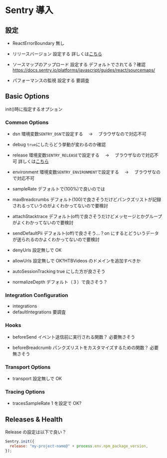 # Sentry 導入

## 設定

- ReactErrorBoundary
  無し

- リリースバージョン
  設定する
  詳しくは[こちら](https://docs.sentry.io/product/releases/)

- ソースマップのアップロード
  設定する
  デフォルトでされてる？確認
  https://docs.sentry.io/platforms/javascript/guides/react/sourcemaps/

- パフォーマンスの監視
  設定する
  要調査

## Basic Options

init()時に指定するオプション

### Common Options

- dsn
  環境変数`SENTRY_DSN`で設定する　 → 　ブラウザなので対応不可

- debug
  `true`にしたらどう挙動が変わるのか確認

- release
  環境変数`SENTRY_RELEASE`で設定する　 → 　ブラウザなので対応不可
  詳しくは[こちら](https://docs.sentry.io/product/releases/)

- environment
  環境変数`SENTRY_ENVIRONMENT`で設定する　 → 　ブラウザなので対応不可

- sampleRate
  デフォルトで(100%)で良いのでは

- maxBreadcrumbs
  デフォルト(100)で良さそうだけどパンクズリストが記録されるっていうのがよくわかってないので要検討

- attachStacktrace
  デフォルト(off)で良さそうだけどメッセージとかグループがよくわかってないので要検討

- sendDefaultPii
  デフォルト(off)で良さそう…？on にするとどういうデータが送られるのかよくわかってないので要検討

- denyUrls
  設定無しで OK

- allowUrls
  設定無しで OK?HTBVideos のドメインを追加すべきか

- autoSessionTracking
  true にした方が良さそう

- normalizeDepth
  デフォルト（３）で良さそう？

### Integration Configuration

- integrations
- defaultIntegrations
  要調査

### Hooks

- beforeSend
  イベント送信前に実行される関数？
  必要無さそう

- beforeBreadcrumb
  パンクズリストをカスタマイズするための関数？
  必要無さそう

### Transport Options

- transport
  設定無しで OK

### Tracing Options

- tracesSampleRate
  1 を設定で OK?

## Releases & Health

Release の設定は以下で良い？

```js
Sentry.init({
  release: "my-project-name@" + process.env.npm_package_version,
});
```

